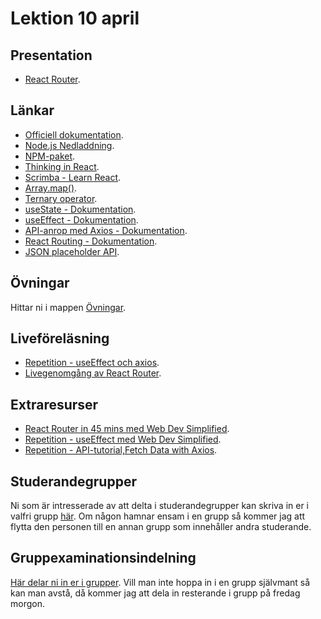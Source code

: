 # Lektion 10 april

## Presentation
- [React Router](https://docs.google.com/presentation/d/1l1VkwuKkNLTxl8xVqZ2l__jDqzvA72mL/edit?usp=sharing&ouid=117251319654116712560&rtpof=true&sd=true).

## Länkar
- [Officiell dokumentation](https://reactjs.org/).
- [Node.js Nedladdning](https://nodejs.org/en/download).
- [NPM-paket](https://www.npmjs.com/).
- [Thinking in React](https://reactjs.org/docs/thinking-in-react.html).
- [Scrimba - Learn React](https://scrimba.com/learn/learnreact).
- [Array.map()](https://developer.mozilla.org/en-US/docs/Web/JavaScript/Reference/Global_Objects/Array/map).
- [Ternary operator](https://developer.mozilla.org/en-US/docs/Web/JavaScript/Reference/Operators/Conditional_Operator).
- [useState - Dokumentation](https://react.dev/reference/react/useState).
- [useEffect - Dokumentation](https://react.dev/reference/react/useEffect).
- [API-anrop med Axios - Dokumentation](https://axios-http.com/).
- [React Routing - Dokumentation](https://reactrouter.com/en/main).
- [JSON placeholder API](https://jsonplaceholder.typicode.com/).

## Övningar
Hittar ni i mappen [Övningar](./Övningar/).

## Liveföreläsning
- [Repetition - useEffect och axios](https://vimeo.com/932830379/06751cbc57?share=copy).
- [Livegenomgång av React Router](https://vimeo.com/manage/videos/932830429/b0d61deab1).

## Extraresurser
- [React Router in 45 mins med Web Dev Simplified](https://www.youtube.com/watch?v=Ul3y1LXxzdU&t=811s).
- [Repetition - useEffect med Web Dev Simplified](https://www.youtube.com/watch?v=0ZJgIjIuY7U).
- [Repetition - API-tutorial,Fetch Data with Axios](https://www.youtube.com/watch?v=bMRrSqWFKqM).

## Studerandegrupper
Ni som är intresserade av att delta i studerandegrupper kan skriva in er i valfri grupp [här](https://docs.google.com/document/d/179YYbPcJSsOzk_GbDWZUCH55reVrCRdyAnLf8lafguY/edit?usp=sharing). Om någon hamnar ensam i en grupp så kommer jag att flytta den personen till en annan grupp som innehåller andra studerande.

## Gruppexaminationsindelning
[Här delar ni in er i grupper](https://docs.google.com/document/d/1DMXQ1IvNaan3jE5Tm7MR1EjDkt_XDaZu2Sy7oCpRAvc/edit?usp=sharing). Vill man inte hoppa in i en grupp självmant så kan man avstå, då kommer jag att dela in resterande i grupp på fredag morgon.
